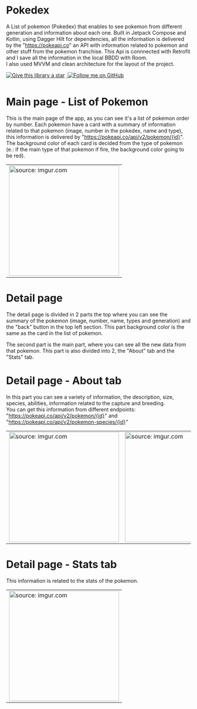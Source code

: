 # Pokedex
<p>

  <p>

A List of pokemon (Pokedex) that enables to see pokemon from different generation and information about each one. Built in Jetpack Compose and Kotlin, 
using Dagger Hilt for dependencies, all the information is delivered by the "https://pokeapi.co" an API with information related to pokemon and 
other stuff from the pokemon franchise. This Api is connnected with Retrofit and I save all the information in the local BBDD with Room.
</br>
I also used MVVM and clean architecture for the layout of the project. 

<a href="https://img.shields.io/github/stars/CristipiDev/PruebaFenix?style=social">
  <img style="margin-right: 4px; margin-bottom: 8px" alt="Give this library a star" src="https://img.shields.io/github/stars/CristipiDev/Pokedex?style=social">
</a>

<a href="https://github.com/CristipiDev/">
  <img style="margin-right: 4px; margin-bottom: 8px" alt="Follow me on GitHub" src="https://img.shields.io/github/followers/CristipiDev?style=social&label=Follow">
</a>

# Main page - List of Pokemon

This is the main page of the app, as you can see it's a list of pokemon order by number. Each pokemon have a card with a summary of information related to that pokemon 
(image, number in the pokedex, name and type), this information is delivered by "https://pokeapi.co/api/v2/pokemon/{id}". </br>
The background color of each card is decided from the type of pokemon (e.: if the main type of that pokemon if fire, the background color going to be red).

<table>
  <tr>
    <td><img src="https://imgur.com/1xb5jlR.png" title="source: imgur.com" width="300"/></td>
  </tr>
</table>

# Detail page
The detail page is divided in 2 parts the top where you can see the summary of the pokemon (image, number, name, types and generation) 
and the "back" button in the top left section. This part background color is the same as the card in the list of pokemon. </br>

The second part is the main part, where you can see all the new data from that pokemon. This part is also divided into 2, the "About" tab and the "Stats" tab. </br>

# Detail page - About tab 
In this part you can see a variety of information, the description, size, species, abilities, information related to the capture and breeding. </br>
You can get this information from different endpoints: "https://pokeapi.co/api/v2/pokemon/{id}" and "https://pokeapi.co/api/v2/pokemon-species/{id}"

<table>
  <tr>
    <td><img src="https://imgur.com/J9j6Cx6.png" title="source: imgur.com" width="300"/></td>
    <td><img src="https://imgur.com/T5pQUWh.png" title="source: imgur.com" width="300"/></td>
  </tr>
</table>

# Detail page - Stats tab
This information is related to the stats of the pokemon.
<table>
  <tr>
    <td><img src="https://imgur.com/04ejsdC.png" title="source: imgur.com" width="300"/></td>
  </tr>
</table>





